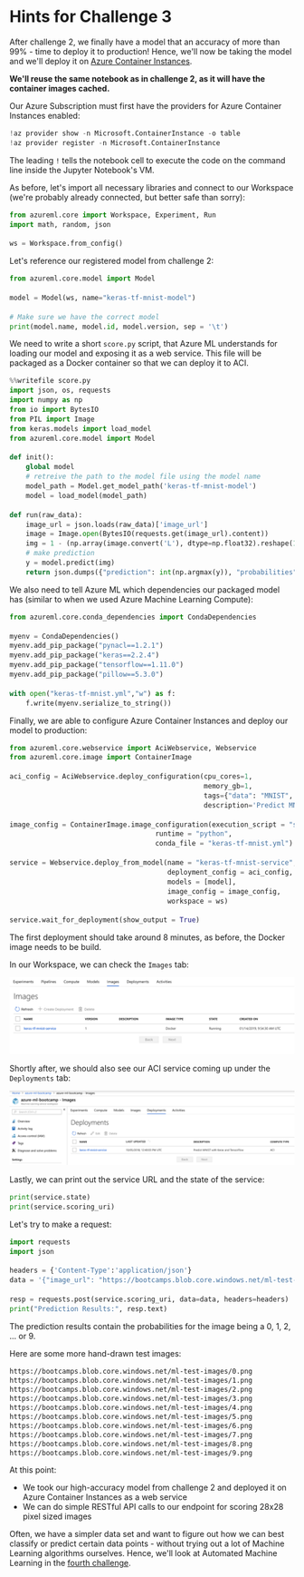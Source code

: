 # Hints for Challenge 3

After challenge 2, we finally have a model that an accuracy of more than 99% - time to deploy it to production!
Hence, we'll now be taking the model and we'll deploy it on [Azure Container Instances](https://azure.microsoft.com/en-us/services/container-instances/).

**We'll reuse the same notebook as in challenge 2, as it will have the container images cached.**

Our Azure Subscription must first have the providers for Azure Container Instances enabled:

```python
!az provider show -n Microsoft.ContainerInstance -o table
!az provider register -n Microsoft.ContainerInstance
```

The leading `!` tells the notebook cell to execute the code on the command line inside the Jupyter Notebook's VM.

As before, let's import all necessary libraries and connect to our Workspace (we're probably already connected, but better safe than sorry):

```python
from azureml.core import Workspace, Experiment, Run
import math, random, json

ws = Workspace.from_config()
```

Let's reference our registered model from challenge 2:

```python
from azureml.core.model import Model

model = Model(ws, name="keras-tf-mnist-model")

# Make sure we have the correct model
print(model.name, model.id, model.version, sep = '\t')
```

We need to write a short `score.py` script, that Azure ML understands for loading our model and exposing it as a web service. This file will be packaged as a Docker container so that we can deploy it to ACI.

```python
%%writefile score.py
import json, os, requests
import numpy as np
from io import BytesIO
from PIL import Image
from keras.models import load_model
from azureml.core.model import Model

def init():
    global model
    # retreive the path to the model file using the model name
    model_path = Model.get_model_path('keras-tf-mnist-model')
    model = load_model(model_path)

def run(raw_data):
    image_url = json.loads(raw_data)['image_url']    
    image = Image.open(BytesIO(requests.get(image_url).content))
    img = 1 - (np.array(image.convert('L'), dtype=np.float32).reshape(1, 28, 28, 1) / 255.0)
    # make prediction
    y = model.predict(img)
    return json.dumps({"prediction": int(np.argmax(y)), "probabilities": y.tolist()})
```

We also need to tell Azure ML which dependencies our packaged model has (similar to when we used Azure Machine Learning Compute):

```python
from azureml.core.conda_dependencies import CondaDependencies 

myenv = CondaDependencies()
myenv.add_pip_package("pynacl==1.2.1")
myenv.add_pip_package("keras==2.2.4")
myenv.add_pip_package("tensorflow==1.11.0")
myenv.add_pip_package("pillow==5.3.0")

with open("keras-tf-mnist.yml","w") as f:
    f.write(myenv.serialize_to_string())
```

Finally, we are able to configure Azure Container Instances and deploy our model to production:

```python
from azureml.core.webservice import AciWebservice, Webservice
from azureml.core.image import ContainerImage

aci_config = AciWebservice.deploy_configuration(cpu_cores=1, 
                                                memory_gb=1, 
                                                tags={"data": "MNIST",  "method" : "keras-tf"}, 
                                                description='Predict MNIST with Keras and TensorFlow')

image_config = ContainerImage.image_configuration(execution_script = "score.py", 
                                    runtime = "python", 
                                    conda_file = "keras-tf-mnist.yml")

service = Webservice.deploy_from_model(name = "keras-tf-mnist-service",
                                       deployment_config = aci_config,
                                       models = [model],
                                       image_config = image_config,
                                       workspace = ws)

service.wait_for_deployment(show_output = True)
```

The first deployment should take around 8 minutes, as before, the Docker image needs to be build.

In our Workspace, we can check the `Images` tab:

![alt text](../images/03-docker_creating.png "Our production image is being created")

Shortly after, we should also see our ACI service coming up under the `Deployments` tab:

![alt text](../images/03-aci_creating.png "Our ACI service is starting")

Lastly, we can print out the service URL and the state of the service:

```python
print(service.state)
print(service.scoring_uri)
```

Let's try to make a request:

```python
import requests
import json

headers = {'Content-Type':'application/json'}
data = '{"image_url": "https://bootcamps.blob.core.windows.net/ml-test-images/4.png"}'

resp = requests.post(service.scoring_uri, data=data, headers=headers)
print("Prediction Results:", resp.text)
```

The prediction results contain the probabilities for the image being a 0, 1, 2, ... or 9.

Here are some more hand-drawn test images:

```
https://bootcamps.blob.core.windows.net/ml-test-images/0.png
https://bootcamps.blob.core.windows.net/ml-test-images/1.png
https://bootcamps.blob.core.windows.net/ml-test-images/2.png
https://bootcamps.blob.core.windows.net/ml-test-images/3.png
https://bootcamps.blob.core.windows.net/ml-test-images/4.png
https://bootcamps.blob.core.windows.net/ml-test-images/5.png
https://bootcamps.blob.core.windows.net/ml-test-images/6.png
https://bootcamps.blob.core.windows.net/ml-test-images/7.png
https://bootcamps.blob.core.windows.net/ml-test-images/8.png
https://bootcamps.blob.core.windows.net/ml-test-images/9.png
```

At this point:

* We took our high-accuracy model from challenge 2 and deployed it on Azure Container Instances as a web service
* We can do simple RESTful API calls to our endpoint for scoring 28x28 pixel sized images

Often, we have a simpler data set and want to figure out how we can best classify or predict certain data points - without trying out a lot of Machine Learning algorithms ourselves. Hence, we'll look at Automated Machine Learning in the [fourth challenge](challenge_04.md).